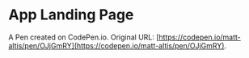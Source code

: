 # App Landing Page

A Pen created on CodePen.io. Original URL: [https://codepen.io/matt-altis/pen/OJjGmRY](https://codepen.io/matt-altis/pen/OJjGmRY).



